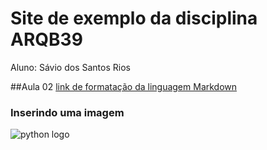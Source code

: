 # Site de exemplo da disciplina ARQB39

Aluno: Sávio dos Santos Rios

##Aula 02
[link de formatação da linguagem Markdown](https://markdown.net.br/)

### Inserindo uma imagem 
![python logo](https://mpng.subpng.com/20180715/phb/kisspng-python-javascript-logo-clojure-python-logo-download-5b4ba705f356d3.4338622815316846139967.jpg)
